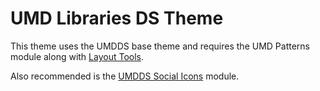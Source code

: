 # UMD Libraries DS Theme

This theme uses the UMDDS base theme and requires the UMD Patterns module along
with [Layout Tools](https://github.com/umd-lib/umdlib-ds-layout-tools).

Also recommended is the [UMDDS Social Icons](https://github.com/umd-lib/umdds-social-icons) module.